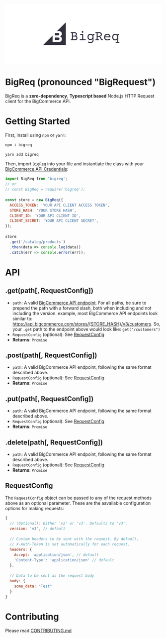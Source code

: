 <p align="center">
<img src="BigReq.png">
</p>

# BigReq (pronounced "BigRequest")

BigReq is a **zero-dependency**, **Typescript based** Node.js HTTP Request client for the
BigCommerce API.

# Getting Started

First, install using `npm` or `yarn`:

```bash
npm i bigreq
```

```bash
yarn add bigreq
```

Then, import `BigReq` into your file and instantiate the class with your
[BigCommerce API Credentials](https://developer.bigcommerce.com/api-docs/getting-started/authentication/rest-api-authentication):

```javascript
import BigReq from 'bigreq';
// or
// const BigReq = require('bigreq');

const store = new BigReq({
  ACCESS_TOKEN: 'YOUR API CLIENT ACCESS TOKEN',
  STORE_HASH: 'YOUR STORE HASH',
  CLIENT_ID: 'YOUR API CLIENT ID',
  CLIENT_SECRET: 'YOUR API CLIENT SECRET',
});

store
  .get('/catalog/products')
  .then(data => console.log(data))
  .catch(err => console.error(err));
```

# API

## .get(path[, RequestConfig])

- `path`: A valid [BigCommerce API endpoint](https://developer.bigcommerce.com/api-reference). For
  all paths, be sure to prepend the path with a forward slash, both when including and not including
  the version. example, most BigCommerce API endpoints look similar to:
  https://api.bigcommerce.com/stores/{STORE_HASH}/v3/customers. So, your `.get` path to the endpoint
  above would look like: `get("/customers")`
- `RequestConfig` (optional): See [RequestConfig](#requestconfig)
- **Returns**: `Promise`

## .post(path[, RequestConfig])

- `path`: A valid BigCommerce API endpoint, following the same format described above.
- `RequestConfig` (optional): See [RequestConfig](#requestconfig)
- **Returns**: `Promise`

## .put(path[, RequestConfig])

- `path`: A valid BigCommerce API endpoint, following the same format described above.
- `RequestConfig` (optional): See [RequestConfig](#requestconfig)
- **Returns**: `Promise`

## .delete(path[, RequestConfig])

- `path`: A valid BigCommerce API endpoint, following the same format described above.
- `RequestConfig` (optional): See [RequestConfig](#requestconfig)
- **Returns**: `Promise`

## RequestConfig

The `RequestConfig` object can be passed to any of the request methods above as an optional
parameter. These are the aavailable configuration options for making requests:

```js
{
  // (Optional): Either 'v2' or 'v3'. Defaults to 'v3'.
  version: 'v3', // default

  // Custom headers to be sent with the request. By default,
  // X-Auth-Token is set automatically for each request.
  headers: {
    Accept: 'application/json', // default
    'Content-Type': 'application/json' // default
  },

  // Data to be sent as the request body
  body: {
    some_data: "Test"
  }
}
```

# Contributing

Please read [CONTRIBUTING.md](./CONTRIBUTING.md)
